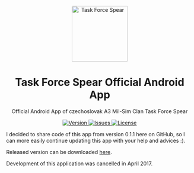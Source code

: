 <p align="center">
    <a href="http://tfsclan.eu/">
        <img src="http://davidrychly.tode.cz/wp-content/uploads/2016/10/TF_Spear_Emblem_Small.png" width="150" title="Task Force Spear">
    </a>
</p>

<h1 align="center">Task Force Spear Official Android App</h1>
<p align="center">Official Android App of czechoslovak A3 Mil-Sim Clan Task Force Spear</p>

<p align="center">
    <a href="https://github.com/redoper1/TaskForceSpearOfficialAndroidApp/">
        <img src="https://img.shields.io/badge/Version-0.1.1-blue.svg?style=flat-square" alt="Version">
    </a>
    <a href="https://github.com/redoper1/TaskForceSpearOfficialAndroidApp/issues">
        <img src="https://img.shields.io/github/issues-raw/redoper1/TaskForceSpearOfficialAndroidApp.svg?style=flat-square&label=Issues" alt="Issues">
    </a>
    <a href="https://github.com/redoper1/TaskForceSpearOfficialAndroidApp/blob/master/LICENSE.md">
        <img src="https://img.shields.io/badge/License-GPLv2-red.svg?style=flat-square" alt="License">
    </a>
</p>

I decided to share code of this app from version 0.1.1 here on GitHub, so I can more easily continue updating this app with your help and advices :).

Released version can be downloaded <a href="https://www.amazon.com/Redoper-Task-Force-Spear/dp/B01JEGQN0Q/">here</a>.

Development of this application was cancelled in April 2017.
